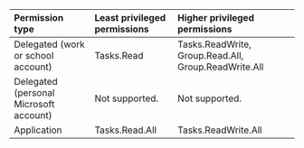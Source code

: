 |Permission type|Least privileged permissions|Higher privileged permissions|
|:---|:---|:---|
|Delegated (work or school account)|Tasks.Read|Tasks.ReadWrite, Group.Read.All, Group.ReadWrite.All|
|Delegated (personal Microsoft account)|Not supported.|Not supported.|
|Application|Tasks.Read.All|Tasks.ReadWrite.All|